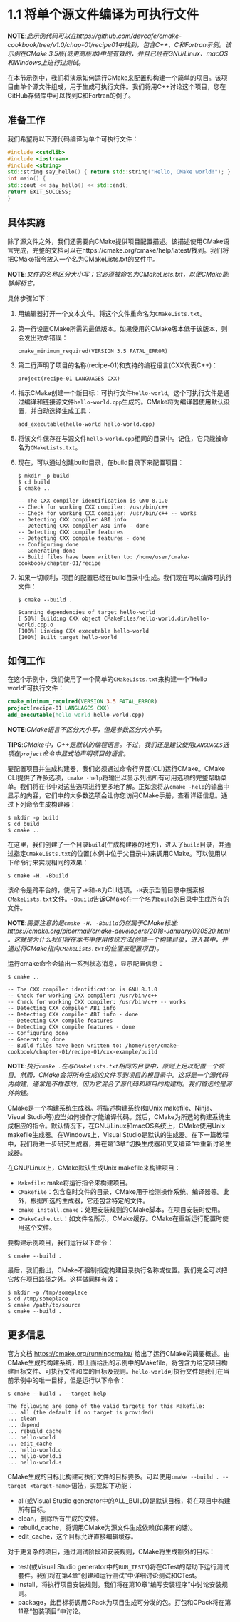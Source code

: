 # 1.1 将单个源文件编译为可执行文件

**NOTE**:*此示例代码可以在https://github.com/devcafe/cmake-cookbook/tree/v1.0/chap-01/recipe01中找到，包含C++、C和Fortran示例。该示例在CMake 3.5版(或更高版本)中是有效的，并且已经在GNU/Linux、macOS和Windows上进行过测试。*

在本节示例中，我们将演示如何运行CMake来配置和构建一个简单的项目。该项目由单个源文件组成，用于生成可执行文件。我们将用C++讨论这个项目，您在GitHub存储库中可以找到C和Fortran的例子。

## 准备工作

我们希望将以下源代码编译为单个可执行文件：

```c++
#include <cstdlib>
#include <iostream>
#include <string>
std::string say_hello() { return std::string("Hello, CMake world!"); }
int main() {
std::cout << say_hello() << std::endl;
return EXIT_SUCCESS;
}
```

## 具体实施

除了源文件之外，我们还需要向CMake提供项目配置描述。该描述使用CMake语言完成，完整的文档可以在https://cmake.org/cmake/help/latest/找到。我们将把CMake指令放入一个名为CMakeLists.txt的文件中。

**NOTE**:*文件的名称区分大小写；它必须被命名为CMakeLists.txt，以便CMake能够解析它。*

具体步骤如下：

1. 用编辑器打开一个文本文件。将这个文件重命名为`CMakeLists.txt`。

2. 第一行设置CMake所需的最低版本。如果使用的CMake版本低于该版本，则会发出致命错误：

   `cmake_minimum_required(VERSION 3.5 FATAL_ERROR)`

3. 第二行声明了项目的名称(recipe-01)和支持的编程语言(CXX代表C++)：

   `project(recipe-01 LANGUAGES CXX)`

4. 指示CMake创建一个新目标：可执行文件`hello-world`。这个可执行文件是通过编译和链接源文件`hello-world.cpp`生成的。CMake将为编译器使用默认设置，并自动选择生成工具：

   `add_executable(hello-world hello-world.cpp)`

5. 将该文件保存在与源文件`hello-world.cpp`相同的目录中。记住，它只能被命名为`CMakeLists.txt`。

6. 现在，可以通过创建build目录，在build目录下来配置项目：

   ```shell
   $ mkdir -p build
   $ cd build
   $ cmake ..
   
   -- The CXX compiler identification is GNU 8.1.0
   -- Check for working CXX compiler: /usr/bin/c++
   -- Check for working CXX compiler: /usr/bin/c++ -- works
   -- Detecting CXX compiler ABI info
   -- Detecting CXX compiler ABI info - done
   -- Detecting CXX compile features
   -- Detecting CXX compile features - done
   -- Configuring done
   -- Generating done
   -- Build files have been written to: /home/user/cmake-cookbook/chapter-01/recipe
   ```

7. 如果一切顺利，项目的配置已经在build目录中生成。我们现在可以编译可执行文件：

   ```shell
   $ cmake --build .
   
   Scanning dependencies of target hello-world
   [ 50%] Building CXX object CMakeFiles/hello-world.dir/hello-world.cpp.o
   [100%] Linking CXX executable hello-world
   [100%] Built target hello-world
   ```

## 如何工作

在这个示例中，我们使用了一个简单的`CMakeLists.txt`来构建一个“Hello world”可执行文件：

```cmake
cmake_minimum_required(VERSION 3.5 FATAL_ERROR)
project(recipe-01 LANGUAGES CXX)
add_executable(hello-world hello-world.cpp)
```

**NOTE**:*CMake语言不区分大小写，但是参数区分大小写。*

**TIPS**:*CMake中，C++是默认的编程语言。不过，我们还是建议使用`LANGUAGES`选项在`project`命令中显式地声明项目的语言。*

要配置项目并生成构建器，我们必须通过命令行界面(CLI)运行CMake。CMake CLI提供了许多选项，`cmake -help`将输出以显示列出所有可用选项的完整帮助菜单。我们将在书中对这些选项进行更多地了解。正如您将从`cmake -help`的输出中显示的内容，它们中的大多数选项会让你您访问CMake手册，查看详细信息。通过下列命令生成构建器：

```shell
$ mkdir -p build
$ cd build
$ cmake ..
```

在这里，我们创建了一个目录`build`(生成构建器的地方)，进入了`build`目录，并通过指定`CMakeLists.txt`的位置(本例中位于父目录中)来调用CMake。可以使用以下命令行来实现相同的效果：

```shell
$ cmake -H. -Bbuild
```

该命令是跨平台的，使用了`-H`和`-B`为CLI选项。`-H`表示当前目录中搜索根`CMakeLists.txt`文件。`-Bbuild`告诉CMake在一个名为`build`的目录中生成所有的文件。

**NOTE**:*需要注意的是`cmake -H. -Bbuild`仍然属于CMake标准: https://cmake.org/pipermail/cmake-developers/2018-January/030520.html 。这就是为什么我们将在本书中使用传统方法(创建一个构建目录，进入其中，并通过将CMake指向`CMakeLists.txt`的位置来配置项目)。*

运行cmake命令会输出一系列状态消息，显示配置信息：

```shell
$ cmake ..

-- The CXX compiler identification is GNU 8.1.0
-- Check for working CXX compiler: /usr/bin/c++
-- Check for working CXX compiler: /usr/bin/c++ -- works
-- Detecting CXX compiler ABI info
-- Detecting CXX compiler ABI info - done
-- Detecting CXX compile features
-- Detecting CXX compile features - done
-- Configuring done
-- Generating done
-- Build files have been written to: /home/user/cmake-cookbook/chapter-01/recipe-01/cxx-example/build
```

**NOTE**:*执行`cmake .`在与`CMakeLists.txt`相同的目录中，原则上足以配置一个项目。然而，CMake会将所有生成的文件写到项目的根目录中。这将是一个源代码内构建，通常是不推荐的，因为它混合了源代码和项目的构建树。我们首选的是源外构建。*

CMake是一个构建系统生成器。将描述构建系统(如Unix makefile、Ninja、Visual Studio等)应当如何操作才能编译代码。然后，CMake为所选的构建系统生成相应的指令。默认情况下，在GNU/Linux和macOS系统上，CMake使用Unix makefile生成器。在Windows上，Visual Studio是默认的生成器。在下一篇教程中，我们将进一步研究生成器，并在第13章“切换生成器和交叉编译”中重新讨论生成器。

在GNU/Linux上，CMake默认生成Unix makefile来构建项目：

* `Makefile`: make将运行指令来构建项目。
* `CMakefile`：包含临时文件的目录，CMake用于检测操作系统、编译器等。此外，根据所选的生成器，它还包含特定的文件。
* `cmake_install.cmake`：处理安装规则的CMake脚本，在项目安装时使用。
* `CMakeCache.txt`：如文件名所示，CMake缓存。CMake在重新运行配置时使用这个文件。

要构建示例项目，我们运行以下命令：

```shell
$ cmake --build .
```

最后，我们指出，CMake不强制指定构建目录执行名称或位置。我们完全可以把它放在项目路径之外。这样做同样有效：

```shell
$ mkdir -p /tmp/someplace
$ cd /tmp/someplace
$ cmake /path/to/source
$ cmake --build .
```

## 更多信息

官方文档 https://cmake.org/runningcmake/ 给出了运行CMake的简要概述。由CMake生成的构建系统，即上面给出的示例中的Makefile，将包含为给定项目构建目标文件、可执行文件和库的目标及规则。`hello-world`可执行文件是我们在当前示例中的唯一目标，但是运行以下命令：

```shell
$ cmake --build . --target help

The following are some of the valid targets for this Makefile:
... all (the default if no target is provided)
... clean
... depend
... rebuild_cache
... hello-world
... edit_cache
... hello-world.o
... hello-world.i
... hello-world.s
```

CMake生成的目标比构建可执行文件的目标要多。可以使用`cmake --build . --target <target-name>`语法，实现如下功能：

* all(或Visual Studio generator中的ALL_BUILD)是默认目标，将在项目中构建所有目标。
* clean，删除所有生成的文件。
* rebuild_cache，将调用CMake为源文件生成依赖(如果有的话)。
* edit_cache，这个目标允许直接编辑缓存。

对于更复杂的项目，通过测试阶段和安装规则，CMake将生成额外的目标：

* test(或Visual Studio generator中的`RUN_TESTS`)将在CTest的帮助下运行测试套件。我们将在第4章“创建和运行测试”中详细讨论测试和CTest。
* install，将执行项目安装规则。我们将在第10章“编写安装程序”中讨论安装规则。
* package，此目标将调用CPack为项目生成可分发的包。打包和CPack将在第11章“包装项目”中讨论。